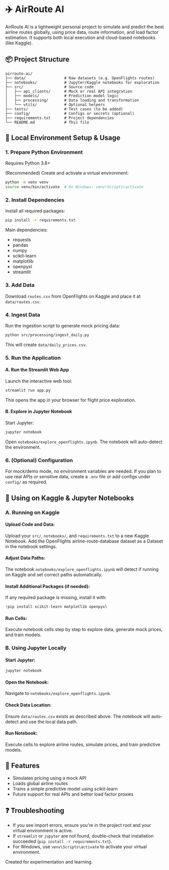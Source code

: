 # ✈️ AirRoute AI

AirRoute AI is a lightweight personal project to simulate and predict the best airline routes globally, using price data, route information, and load factor estimation. It supports both local execution and cloud-based notebooks (like Kaggle).

## 📦 Project Structure

```
airroute-ai/
├── data/                 # Raw datasets (e.g. OpenFlights routes)
├── notebooks/            # Jupyter/Kaggle notebooks for exploration
├── src/                  # Source code
│   ├── api_clients/      # Mock or real API integration
│   ├── models/           # Prediction model logic
│   ├── processing/       # Data loading and transformation
│   └── utils/            # Optional helpers
├── tests/                # Test cases (to be added)
├── config/               # Configs or secrets (optional)
├── requirements.txt      # Project dependencies
└── README.md             # This file
```

## 🚀 Local Environment Setup & Usage

### 1. Prepare Python Environment

Requires Python 3.8+

(Recommended) Create and activate a virtual environment:

```bash
python -m venv venv
source venv/bin/activate  # On Windows: venv\Scripts\activate
```

### 2. Install Dependencies

Install all required packages:

```bash
pip install -r requirements.txt
```

Main dependencies:
- requests
- pandas
- numpy
- scikit-learn
- matplotlib
- openpyxl
- streamlit

### 3. Add Data

Download `routes.csv` from OpenFlights on Kaggle and place it at `data/routes.csv`.

### 4. Ingest Data

Run the ingestion script to generate mock pricing data:

```bash
python src/processing/ingest_daily.py
```

This will create `data/daily_prices.csv`.

### 5. Run the Application

#### A. Run the Streamlit Web App

Launch the interactive web tool:

```bash
streamlit run app.py
```

This opens the app in your browser for flight price exploration.

#### B. Explore in Jupyter Notebook

Start Jupyter:

```bash
jupyter notebook
```

Open `notebooks/explore_openflights.ipynb`. The notebook will auto-detect the environment.

### 6. (Optional) Configuration

For mock/demo mode, no environment variables are needed. If you plan to use real APIs or sensitive data, create a `.env` file or add configs under `config/` as required.

## 🔗 Using on Kaggle & Jupyter Notebooks

### A. Running on Kaggle

#### Upload Code and Data:

Upload your `src/`, `notebooks/`, and `requirements.txt` to a new Kaggle Notebook. Add the OpenFlights airline-route-database dataset as a Dataset in the notebook settings.

#### Adjust Data Paths:

The notebook `notebooks/explore_openflights.ipynb` will detect if running on Kaggle and set correct paths automatically.

#### Install Additional Packages (if needed):

If any required package is missing, install it with:

```python
!pip install scikit-learn matplotlib openpyxl
```

#### Run Cells:

Execute notebook cells step by step to explore data, generate mock prices, and train models.

### B. Using Jupyter Locally

#### Start Jupyter:

```bash
jupyter notebook
```

#### Open the Notebook:

Navigate to `notebooks/explore_openflights.ipynb`.

#### Check Data Location:

Ensure `data/routes.csv` exists as described above. The notebook will auto-detect and use the local data path.

#### Run Notebook:

Execute cells to explore airline routes, simulate prices, and train predictive models.

## 🧠 Features

- Simulates pricing using a mock API
- Loads global airline routes
- Trains a simple predictive model using scikit-learn
- Future support for real APIs and better load factor proxies

## ❓ Troubleshooting

- If you see import errors, ensure you're in the project root and your virtual environment is active.
- If `streamlit` or `jupyter` are not found, double-check that installation succeeded (`pip install -r requirements.txt`).
- For Windows, use `venv\Scripts\activate` to activate your virtual environment.

Created for experimentation and learning.

